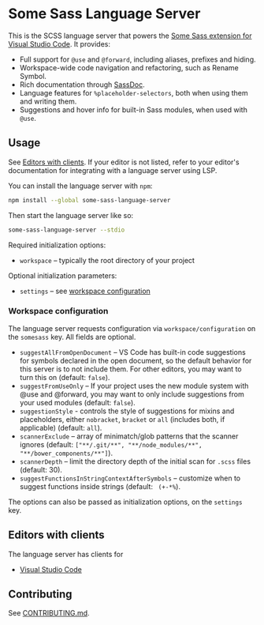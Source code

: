 # Some Sass Language Server

This is the SCSS language server that powers the [Some Sass extension for Visual Studio Code](https://github.com/wkillerud/vscode-scss). It provides:

- Full support for `@use` and `@forward`, including aliases, prefixes and hiding.
- Workspace-wide code navigation and refactoring, such as Rename Symbol.
- Rich documentation through [SassDoc](http://sassdoc.com).
- Language features for `%placeholder-selectors`, both when using them and writing them.
- Suggestions and hover info for built-in Sass modules, when used with `@use`.

## Usage

See [Editors with clients](#editors-with-clients). If your editor is not listed, refer to your editor's documentation for integrating with a language server using LSP.

You can install the language server with `npm`:

```sh
npm install --global some-sass-language-server
```

Then start the language server like so:

```sh
some-sass-language-server --stdio
```

Required initialization options:

- `workspace` – typically the root directory of your project

Optional initialization parameters:

- `settings` – see [workspace configuration](#workspace-configuration)

### Workspace configuration

The language server requests configuration via `workspace/configuration` on the `somesass` key. All fields are optional.

- `suggestAllFromOpenDocument` – VS Code has built-in code suggestions for symbols declared in the open document, so the default behavior for this server is to not include them. For other editors, you may want to turn this on (default: `false`).
- `suggestFromUseOnly` – If your project uses the new module system with @use and @forward, you may want to only include suggestions from your used modules (default: `false`).
- `suggestionStyle` - controls the style of suggestions for mixins and placeholders, either `nobracket`, `bracket` or `all` (includes both, if applicable) (default: `all`).
- `scannerExclude` – array of minimatch/glob patterns that the scanner ignores (default: `["**/.git/**", "**/node_modules/**", "**/bower_components/**"]`).
- `scannerDepth` – limit the directory depth of the initial scan for `.scss` files (default: 30).
- `suggestFunctionsInStringContextAfterSymbols` – customize when to suggest functions inside strings (default: ` (+-*%`).

The options can also be passed as initialization options, on the `settings` key.

## Editors with clients

The language server has clients for

- [Visual Studio Code](https://github.com/wkillerud/vscode-scss)

## Contributing

See [CONTRIBUTING.md](https://github.com/wkillerud/vscode-scss/blob/main/CONTRIBUTING.md).
